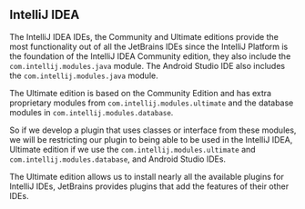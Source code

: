 ## IntelliJ IDEA

The IntelliJ IDEA IDEs, the Community and Ultimate editions provide the most functionality out of
all the JetBrains IDEs since the IntelliJ Platform is the foundation of the IntelliJ IDEA Community
edition, they also include the `com.intellij.modules.java` module. The Android Studio IDE also
includes the `com.intellij.modules.java` module.

The Ultimate edition is based on the Community Edition and has extra proprietary modules from
`com.intellij.modules.ultimate` and the database modules in `com.intellij.modules.database`.

So if we develop a plugin that uses classes or interface from these modules, we will be restricting
our plugin to being able to be used in the IntelliJ IDEA, Ultimate edition if we use the
`com.intellij.modules.ultimate` and `com.intellij.modules.database`, and Android Studio IDEs.

The Ultimate edition allows us to install nearly all the available plugins for IntelliJ IDEs, JetBrains provides plugins that add the features of their other IDEs.
